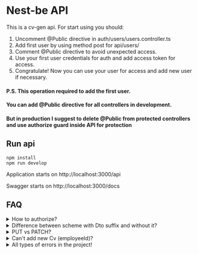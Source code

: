 # Nest-be API

This is a cv-gen api. For start using you should:

1. Uncomment @Public directive in auth/users/users.controller.ts
2. Add first user by using method post for api/users/
3. Comment @Public directive to avoid unexpected access.
4. Use your first user credentials for auth and add access token for access.
5. Congratulate! Now you can use your user for access and add new user if necessary.

#### P.S. This operation required to add the first user.

#### You can add @Public directive for all controllers in development.

#### But in production I suggest to delete @Public from protected controllers and use authorize guard inside API for protection

## Run api
```
npm install
npm run develop
```
Application starts on http://localhost:3000/api

Swagger starts on http://localhost:3000/docs

## FAQ
<details>
<summary>How to authorize?</summary>
To get access you should use Authorize button in swagger or Authorization="Bearer <'your-access-token>" header in http request.
</details>
<details>
<summary>Difference between scheme with Dto suffix and without it?</summary>
Scheme with Dto suffix used to pass data to the api. Dto is a 'data transfer object'. These schemas are using for POST and PATCH methods
Schemes without Dto are outputs from GET methods
</details>
<details>
<summary>PUT vs PATCH?</summary>
I used PUT, because, we should update sub-collections like skills and ect.
PATCH rewrite single fields and add additional data to collection. For instance, you can add new skills, but can't delete unnecessary!
Note!!! Each PUT rewrite all data!
</details>
<details>
<summary>Can't add new Cv (employeeId)?</summary>
'employeeId' field is necessary for relation between employee and cv.
You cant add cv without relation to employee. Please, check 'employeeId' property if something goes wrong!
</details>
<details>
<summary>All types of errors in the project!</summary>
Note: Every time read error message! That can help you to resolve a problem.
400 Bad request Error. Check you body or parameters!
401 Unauthorized Error. Happened if you haven't got an access-token or have incorrect token. You should log-in/sign-in or refresh tokens!
403 Forbidden Error. Happened if credentials or refresh-token are incorrect. Check credentials and re log-in!
404 Not found Error. Happened if entity isn't exist. Check your id.
500 Internal server Error. This error will arrive if I couldn't handle error. See message to resolve it.
</details>